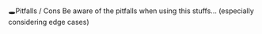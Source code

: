 🕳Pitfalls / Cons
Be aware of the pitfalls when using this stuffs... (especially considering edge cases)
